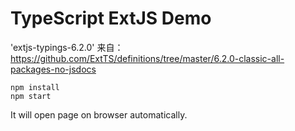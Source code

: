 TypeScript ExtJS Demo
====================

'extjs-typings-6.2.0' 来自：https://github.com/ExtTS/definitions/tree/master/6.2.0-classic-all-packages-no-jsdocs

```
npm install
npm start
```

It will open page on browser automatically.
